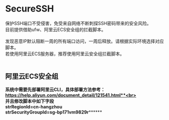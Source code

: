 # SecureSSH
保护SSH端口不受侵害，免受来自网络不断刺探SSH密码带来的安全风险。<br>
目前提供借助ufw、阿里云ECS安全组的拦截脚本。<br>
<br>
发现恶意IP默认阻断一周的所有端口访问，一周后释放。请根据实际环境选择对应脚本。<br>
若使用阿里云ECS服务器，推荐使用阿里云安全组拦截脚本。<br>
<br>
## 阿里云ECS安全组<br>
**系统中需要先部署阿里云CLI，具体部署方法参考：https://help.aliyun.com/document_detail/121541.html**<br>
<br>
并且修改脚本中如下字段<br>
strRegionId=cn-hangzhou<br>
strSecurityGroupId=sg-bp171vm9829r********<br>
